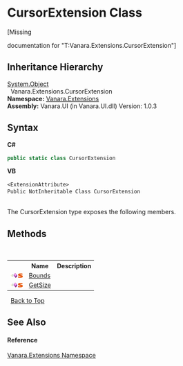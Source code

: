 # CursorExtension Class
 

\[Missing <summary> documentation for "T:Vanara.Extensions.CursorExtension"\]


## Inheritance Hierarchy
<a href="http://msdn2.microsoft.com/en-us/library/e5kfa45b" target="_blank">System.Object</a><br />&nbsp;&nbsp;Vanara.Extensions.CursorExtension<br />
**Namespace:**&nbsp;<a href="9abe54ff-18ce-e333-beed-30e855655381">Vanara.Extensions</a><br />**Assembly:**&nbsp;Vanara.UI (in Vanara.UI.dll) Version: 1.0.3

## Syntax

**C#**<br />
``` C#
public static class CursorExtension
```

**VB**<br />
``` VB
<ExtensionAttribute>
Public NotInheritable Class CursorExtension
```

<br />
The CursorExtension type exposes the following members.


## Methods
&nbsp;<table><tr><th></th><th>Name</th><th>Description</th></tr><tr><td>![Public method](media/pubmethod.gif "Public method")![Static member](media/static.gif "Static member")</td><td><a href="3e09010a-42b8-bdc8-20a5-8b91009883a1">Bounds</a></td><td /></tr><tr><td>![Public method](media/pubmethod.gif "Public method")![Static member](media/static.gif "Static member")</td><td><a href="573149a0-1057-b33a-efc6-8beec32d97a6">GetSize</a></td><td /></tr></table>&nbsp;
<a href="#cursorextension-class">Back to Top</a>

## See Also


#### Reference
<a href="9abe54ff-18ce-e333-beed-30e855655381">Vanara.Extensions Namespace</a><br />